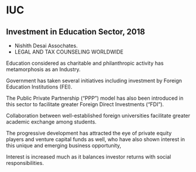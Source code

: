 # IUC

## Investment in Education Sector, 2018
- Nishith Desai Assochates.
- LEGAL AND TAX COUNSELING WORLDWIDE

Education considered as charitable and philanthropic activity has metamorphosis as an Industry.

Government has taken several initiatives including investment by Foreign Education Institutions (FEI). 

The Public Private Partnership (“PPP”) model has also been introduced in this sector to facilitate greater Foreign Direct Investments (“FDI”). 

Collaboration between well-established foreign universities facilitate greater academic exchange among students. 

The progressive development has attracted the eye of private equity players and venture capital funds as well, who have also shown interest in this unique and emerging business opportunity, 

Interest is increased much as it balances investor returns with social responsibilities.

